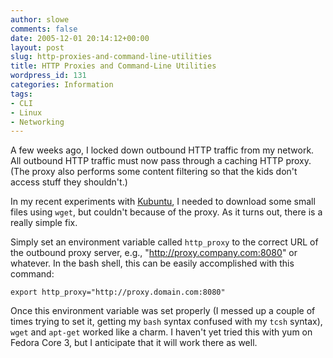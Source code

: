 ```yaml
---
author: slowe
comments: false
date: 2005-12-01 20:14:12+00:00
layout: post
slug: http-proxies-and-command-line-utilities
title: HTTP Proxies and Command-Line Utilities
wordpress_id: 131
categories: Information
tags:
- CLI
- Linux
- Networking
---
```


A few weeks ago, I locked down outbound HTTP traffic from my network. All outbound HTTP traffic must now pass through a caching HTTP proxy. (The proxy also performs some content filtering so that the kids don't access stuff they shouldn't.)

In my recent experiments with [Kubuntu](http://kubuntu.org/), I needed to download some small files using `wget`, but couldn't because of the proxy. As it turns out, there is a really simple fix.

Simply set an environment variable called `http_proxy` to the correct URL of the outbound proxy server, e.g., "http://proxy.company.com:8080" or whatever. In the bash shell, this can be easily accomplished with this command:

    export http_proxy="http://proxy.domain.com:8080"

Once this environment variable was set properly (I messed up a couple of times trying to set it, getting my `bash` syntax confused with my `tcsh` syntax), `wget` and `apt-get` worked like a charm. I haven't yet tried this with yum on Fedora Core 3, but I anticipate that it will work there as well.
